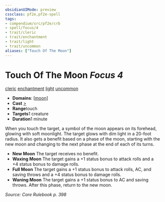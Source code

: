 ```yaml
---
obsidianUIMode: preview
cssclass: pf2e,pf2e-spell
tags:
- compendium/src/pf2e/crb
- spell/focus/4
- trait/cleric
- trait/enchantment
- trait/light
- trait/uncommon
aliases: ["Touch Of The Moon"]
---
```

# Touch Of The Moon *Focus 4*   
[cleric](../../Rules/traits/cleric.md)  [enchantment](../../Rules/traits/enchantment.md)  [light](../../Rules/traits/light.md)  [uncommon](../../Rules/traits/uncommon.md)  

- **Domains**: [[moon](../setting/domains.md#Moon)]
- **Cast** [>](../../Rules/core-rulebook/chapter-9-playing-the-game.md#Actions "Single Action") 
- **Range**touch
- **Targets**1 creature
- **Duration**1 minute

When you touch the target, a symbol of the moon appears on its forehead, glowing with soft moonlight. The target glows with dim light in a 20-foot radius. It also gets a benefit based on a phase of the moon, starting with the new moon and changing to the next phase at the end of each of its turns.

- **New Moon** The target receives no benefit.
- **Waxing Moon** The target gains a +1 status bonus to attack rolls and a +4 status bonus to damage rolls.
- **Full Moon** The target gains a +1 status bonus to attack rolls, AC, and saving throws and a +4 status bonus to damage rolls.
- **Waning Moon** The target gains a +1 status bonus to AC and saving throws. After this phase, return to the new moon.

*Source: Core Rulebook p. 398*